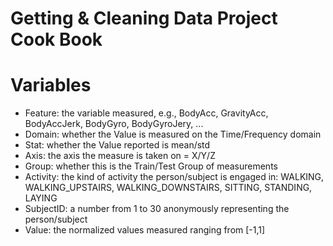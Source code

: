 # Getting & Cleaning Data Project Cook Book

# Variables
- Feature: the variable measured, e.g., BodyAcc, GravityAcc, BodyAccJerk, BodyGyro, BodyGyroJery, ...
- Domain: whether the Value is measured on the Time/Frequency domain
- Stat: whether the Value reported is mean/std
- Axis: the axis the measure is taken on = X/Y/Z
- Group: whether this is the Train/Test Group of measurements
- Activity: the kind of activity the person/subject is engaged in: WALKING, WALKING_UPSTAIRS, WALKING_DOWNSTAIRS, SITTING, STANDING, LAYING
- SubjectID: a number from 1 to 30 anonymously representing the person/subject
- Value: the normalized values measured ranging from [-1,1]